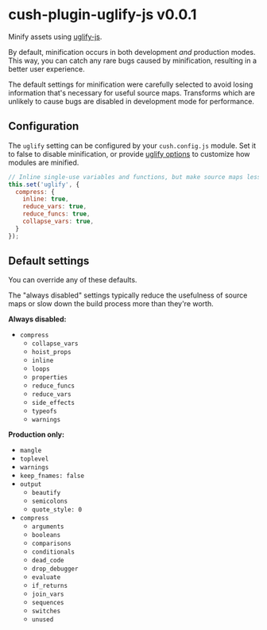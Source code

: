 # cush-plugin-uglify-js v0.0.1

Minify assets using [uglify-js](https://github.com/mishoo/UglifyJS2).

By default, minification occurs in both development *and* production modes. This way, you can catch any rare bugs caused by minification, resulting in a better user experience.

The default settings for minification were carefully selected to avoid losing
information that's necessary for useful source maps. Transforms which are
unlikely to cause bugs are disabled in development mode for performance.

## Configuration

The `uglify` setting can be configured by your `cush.config.js` module.
Set it to false to disable minification, or provide [uglify options][opts]
to customize how modules are minified.

[opts]: https://github.com/mishoo/UglifyJS2#minify-options

```js
// Inline single-use variables and functions, but make source maps less useful.
this.set('uglify', {
  compress: {
    inline: true,
    reduce_vars: true,
    reduce_funcs: true,
    collapse_vars: true,
  }
});
```

## Default settings

You can override any of these defaults.

The "always disabled" settings typically reduce the usefulness of source maps or slow down the build process more than they're worth.

**Always disabled:**
- `compress`
  - `collapse_vars`
  - `hoist_props`
  - `inline`
  - `loops`
  - `properties`
  - `reduce_funcs`
  - `reduce_vars`
  - `side_effects`
  - `typeofs`
  - `warnings`

**Production only:**
- `mangle`
- `toplevel`
- `warnings`
- `keep_fnames: false`
- `output`
  - `beautify`
  - `semicolons`
  - `quote_style: 0`
- `compress`
  - `arguments`
  - `booleans`
  - `comparisons`
  - `conditionals`
  - `dead_code`
  - `drop_debugger`
  - `evaluate`
  - `if_returns`
  - `join_vars`
  - `sequences`
  - `switches`
  - `unused`
